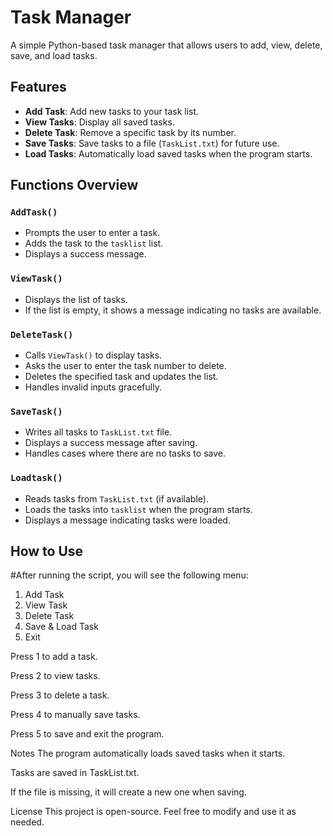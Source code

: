 # Task Manager

A simple Python-based task manager that allows users to add, view, delete, save, and load tasks.

## Features
- **Add Task**: Add new tasks to your task list.
- **View Tasks**: Display all saved tasks.
- **Delete Task**: Remove a specific task by its number.
- **Save Tasks**: Save tasks to a file (`TaskList.txt`) for future use.
- **Load Tasks**: Automatically load saved tasks when the program starts.

## Functions Overview

### `AddTask()`
- Prompts the user to enter a task.
- Adds the task to the `tasklist` list.
- Displays a success message.

### `ViewTask()`
- Displays the list of tasks.
- If the list is empty, it shows a message indicating no tasks are available.

### `DeleteTask()`
- Calls `ViewTask()` to display tasks.
- Asks the user to enter the task number to delete.
- Deletes the specified task and updates the list.
- Handles invalid inputs gracefully.

### `SaveTask()`
- Writes all tasks to `TaskList.txt` file.
- Displays a success message after saving.
- Handles cases where there are no tasks to save.

### `Loadtask()`
- Reads tasks from `TaskList.txt` (if available).
- Loads the tasks into `tasklist` when the program starts.
- Displays a message indicating tasks were loaded.

## How to Use

#After running the script, you will see the following menu:




1. Add Task
2. View Task
3. Delete Task
4. Save & Load Task
5. Exit

Press 1 to add a task.

Press 2 to view tasks.

Press 3 to delete a task.

Press 4 to manually save tasks.

Press 5 to save and exit the program.

Notes
The program automatically loads saved tasks when it starts.

Tasks are saved in TaskList.txt.

If the file is missing, it will create a new one when saving.

License
This project is open-source. Feel free to modify and use it as needed.
